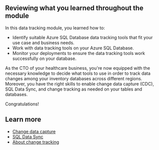 ## Reviewing what you learned throughout the module

In this data tracking module, you learned how to:

- Identify suitable Azure SQL Database data tracking tools that fit your use case and business needs.
- Work with data tracking tools on your Azure SQL Database.
- Monitor your deployments to ensure the data tracking tools work successfully on your database.

As the CTO of your healthcare business, you're now equipped with the necessary knowledge to decide what tools to use in order to track data changes among your inventory databases across different regions. Moreover, you have the right skills to enable change data capture (CDC), SQL Data Sync, and change tracking as needed on your tables and databases.

Congratulations!

## Learn more

- [Change data capture](/sql/relational-databases/track-changes/about-change-data-capture-sql-server)
- [SQL Data Sync](/azure/azure-sql/database/sql-data-sync-data-sql-server-sql-database)
- [About change tracking](/sql/relational-databases/track-changes/about-change-tracking-sql-server)

